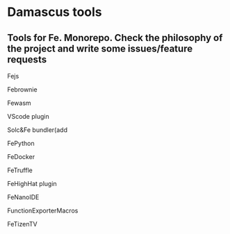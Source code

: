 # Damascus tools

## Tools for Fe. Monorepo. Check the philosophy of the project and write some issues/feature requests

Fejs

Febrownie

Fewasm

VScode plugin

Solc&Fe bundler(add 

FePython

FeDocker

FeTruffle

FeHighHat plugin

FeNanoIDE

FunctionExporterMacros

FeTizenTV
